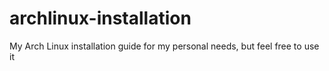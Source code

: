 # archlinux-installation
My Arch Linux installation guide for my personal needs, but feel free to use it 
